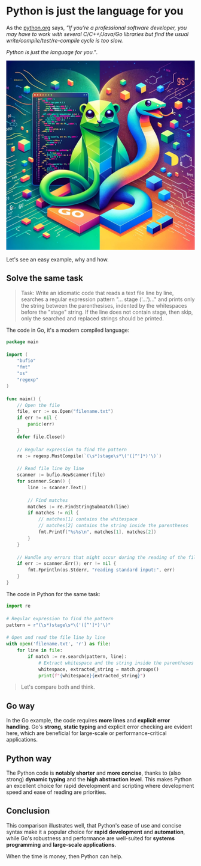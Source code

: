 # Python is just the language for you

As the [python.org](https://docs.python.org/3/tutorial/appetite.html) says, *"If you’re a professional software developer, you may have to work with several C/C++/Java/Go libraries but find the usual write/compile/test/re-compile cycle is too slow.*

*Python is just the language for you."*.

![PythonForYou](PythonForYou.jpg)

Let's see an easy example, why and how.

## Solve the same task

> Task: Write an idiomatic code that reads a text file line by line, searches a regular expression pattern "... stage ('...')..."  and prints only the string between the parenthesises, indented by the whitespaces before the "stage" string. If the line does not contain stage, then skip, only the searched and replaced strings should be printed. 

The code in Go, it's a modern compiled language:

```go
package main

import (
    "bufio"
    "fmt"
    "os"
    "regexp"
)

func main() {
    // Open the file
    file, err := os.Open("filename.txt")
    if err != nil {
        panic(err)
    }
    defer file.Close()

    // Regular expression to find the pattern
    re := regexp.MustCompile(`(\s*)stage\s*\('([^']*)'\)`)

    // Read file line by line
    scanner := bufio.NewScanner(file)
    for scanner.Scan() {
        line := scanner.Text()

        // Find matches
        matches := re.FindStringSubmatch(line)
        if matches != nil {
            // matches[1] contains the whitespace
            // matches[2] contains the string inside the parentheses
            fmt.Printf("%s%s\n", matches[1], matches[2])
        }
    }

    // Handle any errors that might occur during the reading of the file with the scanner
    if err := scanner.Err(); err != nil {
        fmt.Fprintln(os.Stderr, "reading standard input:", err)
    }
}
```

The code in Python for the same task:

```python
import re

# Regular expression to find the pattern
pattern = r"(\s*)stage\s*\('([^']*)'\)"

# Open and read the file line by line
with open('filename.txt', 'r') as file:
    for line in file:
        if match := re.search(pattern, line):
            # Extract whitespace and the string inside the parentheses
            whitespace, extracted_string = match.groups()
            print(f"{whitespace}{extracted_string}")
```

> Let's compare both and think.

## Go way

In the Go example, the code requires **more lines** and **explicit error handling**. Go's **strong, static typing** and explicit error checking are evident here, which are beneficial for large-scale or performance-critical applications.

## Python way

The Python code is **notably shorter** and **more concise**, thanks to (also strong) **dynamic typing** and the **high abstraction level**. This makes Python an excellent choice for rapid development and scripting where development speed and ease of reading are priorities.

## Conclusion

This comparison illustrates well, that Python's ease of use and concise syntax make it a popular choice for **rapid development** and **automation**, while Go's robustness and performance are well-suited for **systems programming** and **large-scale applications**.

When the time is money, then Python can help.

